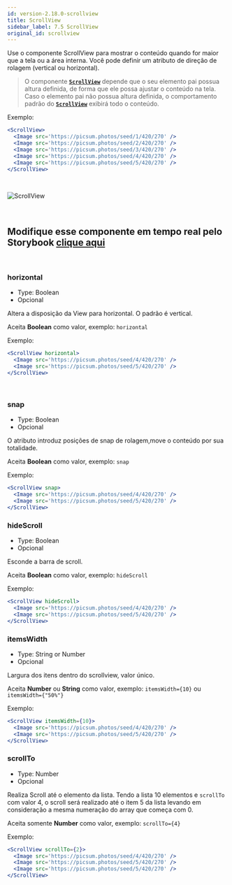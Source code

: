 ```yaml
---
id: version-2.18.0-scrollview
title: ScrollView
sidebar_label: 7.5 ScrollView
original_id: scrollview
---
```


Use o componente ScrollView para mostrar o conteúdo quando for maior que a tela ou a área interna.
Você pode definir um atributo de direção de rolagem (vertical ou horizontal).

> O componente [**`ScrollView`**]() depende que o seu elemento pai possua altura definida, de forma que ele possa ajustar o conteúdo na tela. Caso o elemento pai não possua altura definida, o comportamento padrão do [**`ScrollView`**]() exibirá todo o conteúdo.

Exemplo:

```jsx harmony
<ScrollView>
  <Image src='https://picsum.photos/seed/1/420/270' />
  <Image src='https://picsum.photos/seed/2/420/270' />
  <Image src='https://picsum.photos/seed/3/420/270' />
  <Image src='https://picsum.photos/seed/4/420/270' />
  <Image src='https://picsum.photos/seed/5/420/270' />
</ScrollView>
```

<br>

![ScrollView](assets/images_components/v2.0.0/scrollView.png)

<br>

## Modifique esse componente em tempo real pelo Storybook [clique aqui](https://ame-miniapp-components.calindra.com.br/storybook/?path=/story/organiza%C3%A7%C3%A3o-scrollview--basic)

<br>

### horizontal

- Type: Boolean
- Opcional

Altera a disposição da View para horizontal. O padrão é vertical.

Aceita **Boolean** como valor, exemplo: `horizontal`

Exemplo:

```jsx harmony
<ScrollView horizontal>
  <Image src='https://picsum.photos/seed/4/420/270' />
  <Image src='https://picsum.photos/seed/5/420/270' />
</ScrollView>
```

<br>

### snap

- Type: Boolean
- Opcional

O atributo introduz posições de snap de rolagem,move o conteúdo por sua totalidade.

Aceita **Boolean** como valor, exemplo: `snap`

Exemplo:

```jsx harmony
<ScrollView snap>
  <Image src='https://picsum.photos/seed/4/420/270' />
  <Image src='https://picsum.photos/seed/5/420/270' />
</ScrollView>
```

### hideScroll

- Type: Boolean
- Opcional

Esconde a barra de scroll.

Aceita **Boolean** como valor, exemplo: `hideScroll`

Exemplo:

```jsx harmony
<ScrollView hideScroll>
  <Image src='https://picsum.photos/seed/4/420/270' />
  <Image src='https://picsum.photos/seed/5/420/270' />
</ScrollView>
```

### itemsWidth

- Type: String or Number
- Opcional

Largura dos itens dentro do scrollview, valor único.

Aceita **Number** ou **String**
como valor, exemplo: `itemsWidth={10}` ou `itemsWidth={"50%"}`

Exemplo:

```jsx harmony
<ScrollView itemsWidth={10}>
  <Image src='https://picsum.photos/seed/4/420/270' />
  <Image src='https://picsum.photos/seed/5/420/270' />
</ScrollView>
```

### scrollTo

- Type: Number
- Opcional

Realiza Scroll até o elemento da lista. Tendo a lista 10 elementos e `scrollTo` com valor 4, o scroll será realizado até o item 5 da lista levando em consideração a mesma numeração do array que começa com 0.

Aceita somente **Number** como valor, exemplo: `scrollTo={4}`

Exemplo:

```jsx harmony
<ScrollView scrollTo={2}>
  <Image src='https://picsum.photos/seed/4/420/270' />
  <Image src='https://picsum.photos/seed/5/420/270' />
  <Image src='https://picsum.photos/seed/5/420/270' />
</ScrollView>
```

